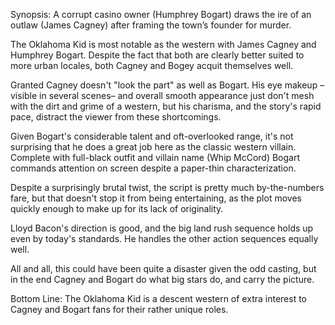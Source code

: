 Synopsis: A corrupt casino owner (Humphrey Bogart) draws the ire of an outlaw (James Cagney) after framing the town’s founder for murder.

The Oklahoma Kid is most notable as the western with James Cagney and Humphrey Bogart.  Despite the fact that both are clearly better suited to more urban locales, both Cagney and Bogey acquit themselves well.

Granted Cagney doesn't "look the part" as well as Bogart. His eye makeup –visible in several scenes– and overall smooth appearance just don't mesh with the dirt and grime of a western, but his charisma, and the story's rapid pace, distract the viewer from these shortcomings. 

Given Bogart's considerable talent and oft-overlooked range, it's not surprising that he does a great job here as the classic western villain.  Complete with full-black outfit and villain name (Whip McCord) Bogart commands attention on screen despite a paper-thin characterization.

Despite a surprisingly brutal twist, the script is pretty much by-the-numbers fare, but that doesn't stop it from being entertaining, as the plot moves quickly enough to make up for its lack of originality. 

Lloyd Bacon's direction is good, and the big land rush sequence holds up even by today's standards.  He handles the other action sequences equally well.

All and all, this could have been quite a disaster given the odd casting, but in the end Cagney and Bogart do what big stars do, and carry the picture.
 
Bottom Line: The Oklahoma Kid is a descent western of extra interest to Cagney and Bogart fans for their rather unique roles.
